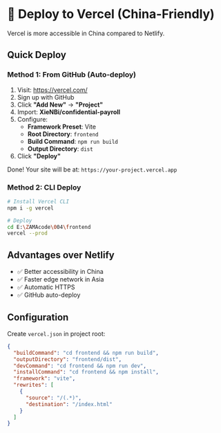 # 🚀 Deploy to Vercel (China-Friendly)

Vercel is more accessible in China compared to Netlify.

## Quick Deploy

### Method 1: From GitHub (Auto-deploy)

1. Visit: https://vercel.com/
2. Sign up with GitHub
3. Click **"Add New"** → **"Project"**
4. Import: **XieNBi/confidential-payroll**
5. Configure:
   - **Framework Preset**: Vite
   - **Root Directory**: `frontend`
   - **Build Command**: `npm run build`
   - **Output Directory**: `dist`
6. Click **"Deploy"**

Done! Your site will be at: `https://your-project.vercel.app`

### Method 2: CLI Deploy

```bash
# Install Vercel CLI
npm i -g vercel

# Deploy
cd E:\ZAMAcode\004\frontend
vercel --prod
```

## Advantages over Netlify

- ✅ Better accessibility in China
- ✅ Faster edge network in Asia
- ✅ Automatic HTTPS
- ✅ GitHub auto-deploy

## Configuration

Create `vercel.json` in project root:

```json
{
  "buildCommand": "cd frontend && npm run build",
  "outputDirectory": "frontend/dist",
  "devCommand": "cd frontend && npm run dev",
  "installCommand": "cd frontend && npm install",
  "framework": "vite",
  "rewrites": [
    {
      "source": "/(.*)",
      "destination": "/index.html"
    }
  ]
}
```


